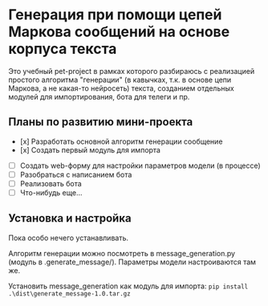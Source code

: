 # Генерация при помощи цепей Маркова сообщений на основе корпуса текста 

Это учебный pet-project в рамках которого разбираюсь с реализацией простого алгоритма "генерации" (в кавычках, т.к. в основе цепи Маркова, а не какая-то нейросеть) текста, созданием отдельных модулей для импортирования, бота для телеги и пр.

## Планы по развитию мини-проекта
- [х] Разработать основной алгоритм генерации сообщение
- [х] Создать первый модуль для импорта
- [ ] Создать web-форму для настройки параметров модели (в процессе)
- [ ] Разобраться с написанием бота 
- [ ] Реализовать бота 
- [ ] Что-нибудь еще...

## Установка и настройка
Пока особо нечего устанавливать. 

Алгоритм генерации можно посмотреть в message_generation.py (модуль в .generate_message/). Параметры модели настроиваются там же.

Установить message_generation как модуль для импорта: `pip install .\dist\generate_message-1.0.tar.gz`